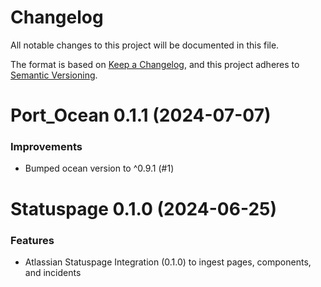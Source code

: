 # Changelog

All notable changes to this project will be documented in this file.

The format is based on [Keep a Changelog](https://keepachangelog.com/en/1.0.0/),
and this project adheres to [Semantic Versioning](https://semver.org/spec/v2.0.0.html).

<!-- towncrier release notes start -->

# Port_Ocean 0.1.1 (2024-07-07)

### Improvements

- Bumped ocean version to ^0.9.1 (#1)


# Statuspage 0.1.0 (2024-06-25)

### Features

- Atlassian Statuspage Integration (0.1.0) to ingest pages, components, and incidents
